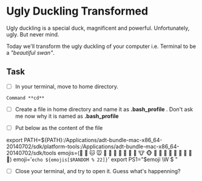 # Ugly Duckling Transformed

Ugly duckling is a special duck, magnificent and powerful. Unfortunately, ugly.
But never mind.

Today we'll transform the ugly duckling of your computer i.e. Terminal to be a _"beautiful swan"_.

## Task

- [ ] In your terminal, move to home directory. 
```
Command **cd**
```
- [ ] Create a file in home directory and name it as **.bash_profile** . Don't ask me now why it is named as **.bash_profile**

- [ ] Put below as the content of the file

export PATH=${PATH}:/Applications/adt-bundle-mac-x86_64-20140702/sdk/platform-tools:/Applications/adt-bundle-mac-x86_64-20140702/sdk/tools
emojis=(🐶 🐺 🐱 🐭 🐹 🐰 🐸 🐯 🐨 🐻 🐷 🐮 🐵 🐼 🐧 🐍 🐢 🐙 🐠 🐳 🐬 🐥)
emoji='`echo ${emojis[$RANDOM % 22]}`'
export PS1="$emoji \W $ "

- [ ] Close your terminal, and try to open it. Guess what's happenning?
